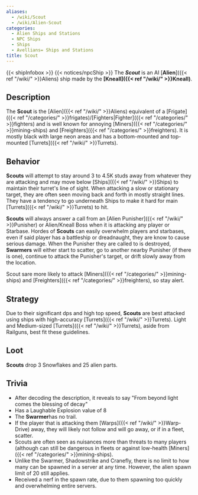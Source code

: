 ```yaml
---
aliases:
  - /wiki/Scout
  - /wiki/Alien-Scout
categories:
  - Alien Ships and Stations
  - NPC Ships
  - Ships
  - Avellians= Ships and Stations
title: Scout
---
```


{{< shipInfobox >}} {{< notices/npcShip >}} The **_Scout_** is an AI [**Alien**]({{< ref "/wiki/" >}}Aliens) ship made by the **[Kneall]({{< ref "/wiki/" >}}Kneall)**.

## Description

The **Scout** is the [Alien]({{< ref "/wiki/" >}}Aliens) equivalent of a [Frigate]({{< ref "/categories/" >}}frigates)/[Fighters|Fighter]({{< ref "/categories/" >}}fighters) and is well known for annoying [Miners]({{< ref "/categories/" >}}mining-ships) and [Freighters]({{< ref "/categories/" >}}freighters). It is mostly black with large neon areas and has a bottom-mounted and top-mounted [Turrets]({{< ref "/wiki/" >}}Turrets).

## Behavior

**Scouts** will attempt to stay around 3 to 4.5K studs away from whatever they are attacking and may move below [Ships]({{< ref "/wiki/" >}}Ships) to maintain their turret's line of sight. When attacking a slow or stationary target, they are often seen moving back and forth in mostly straight lines. They have a tendency to go underneath Ships to make it hard for main [Turrets]({{< ref "/wiki/" >}}Turrets) to hit.

**Scouts** will always answer a call from an [Alien Punisher]({{< ref "/wiki/" >}}Punisher) or Alien/Kneall Boss when it is attacking any player or Starbase. Hordes of **Scouts** can easily overwhelm players and starbases, even if said player has a battleship or dreadnaught, they are know to cause serious damage. When the Punisher they are called to is destroyed, **Swarmers** will either start to scatter, go to another nearby Punisher (if there is one), continue to attack the Punisher's target, or drift slowly away from the location.

Scout sare more likely to attack [Miners]({{< ref "/categories/" >}}mining-ships) and [Freighters]({{< ref "/categories/" >}}freighters), so stay alert.

## Strategy

Due to their significant dps and high top speed, **Scouts** are best attacked using ships with high-accuracy [Turrets]({{< ref "/wiki/" >}}Turrets). Light and Medium-sized [Turrets]({{< ref "/wiki/" >}}Turrets), aside from Railguns, best fit these guidelines.

## Loot

**Scouts** drop 3 Snowflakes and 25 alien parts.

## Trivia

- After decoding the description, it reveals to say "From beyond light comes the blessing of decay"
- Has a Laughable Explosion value of 8
- The **Swarmer**has no trail.
- If the player that is attacking them [Warps]({{< ref "/wiki/" >}}Warp-Drive) away, they will likely not follow and will go away, or if in a fleet, scatter.
- Scouts are often seen as nuisances more than threats to many players (although can still be dangerous in fleets or against low-health [Miners]({{< ref "/categories/" >}}mining-ships).
- Unlike the Swarmer, Shadowstrike and Cranefly, there is no limit to how many can be spawned in a server at any time. However, the alien spawn limit of 20 still applies.
- Received a nerf in the spawn rate, due to them spawning too quickly and overwhelming entire servers.
